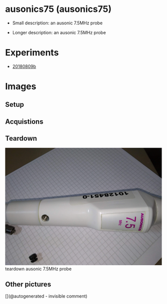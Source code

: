 # ausonics75 (ausonics75)

* Small description: an ausonic 7.5MHz probe

* Longer description: an ausonic 7.5MHz probe

# Experiments

* [20180809b](/include/experiments/auto/20180809b.md)


# Images

## Setup 

## Acquistions 

## Teardown 

![](/include/images/ausonics75/P_20180809_191919.jpg)
teardown
ausonic 7.5MHz probe

## Other pictures 





[](@autogenerated - invisible comment)